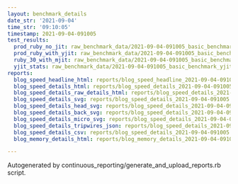 ```yaml
---
layout: benchmark_details
date_str: '2021-09-04'
time_str: '09:10:05'
timestamp: 2021-09-04-091005
test_results:
  prod_ruby_no_jit: raw_benchmark_data/2021-09-04-091005_basic_benchmark_prod_ruby_no_jit.json
  prod_ruby_with_yjit: raw_benchmark_data/2021-09-04-091005_basic_benchmark_prod_ruby_with_yjit.json
  ruby_30_with_mjit: raw_benchmark_data/2021-09-04-091005_basic_benchmark_ruby_30_with_mjit.json
  yjit_stats: raw_benchmark_data/2021-09-04-091005_basic_benchmark_yjit_stats.json
reports:
  blog_speed_headline_html: reports/blog_speed_headline_2021-09-04-091005.html
  blog_speed_details_html: reports/blog_speed_details_2021-09-04-091005.html
  blog_speed_details_raw_details_html: reports/blog_speed_details_2021-09-04-091005.raw_details.html
  blog_speed_details_svg: reports/blog_speed_details_2021-09-04-091005.svg
  blog_speed_details_head_svg: reports/blog_speed_details_2021-09-04-091005.head.svg
  blog_speed_details_back_svg: reports/blog_speed_details_2021-09-04-091005.back.svg
  blog_speed_details_micro_svg: reports/blog_speed_details_2021-09-04-091005.micro.svg
  blog_speed_details_tripwires_json: reports/blog_speed_details_2021-09-04-091005.tripwires.json
  blog_speed_details_csv: reports/blog_speed_details_2021-09-04-091005.csv
  blog_memory_details_html: reports/blog_memory_details_2021-09-04-091005.html

---
```

Autogenerated by continuous_reporting/generate_and_upload_reports.rb script.
